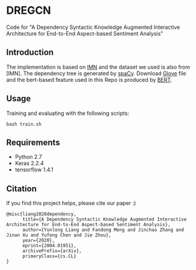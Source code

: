 # DREGCN
Code for "A Dependency Syntactic Knowledge Augmented Interactive Architecture for End-to-End Aspect-based Sentiment Analysis"

## Introduction

The implementation is based on [IMN](https://github.com/ruidan/IMN-E2E-ABSA) and the dataset we used is also from [IMN]. The dependency tree is generated by [spaCy](https://spacy.io/). Download [Glove](http://nlp.stanford.edu/data/glove.840B.300d.zip) file and the bert-based feature used in this Repo is produced by [BERT](https://github.com/google-research/bert).

## Usage

Training and evaluating with the following scripts: 
```
bash train.sh
```

## Requirements

+ Python 2.7
+ Keras 2.2.4
+ tensorflow 1.4.1

## Citation

If you find this project helps, please cite our paper :)

```
@misc{liang2020dependency,
      title={A Dependency Syntactic Knowledge Augmented Interactive Architecture for End-to-End Aspect-based Sentiment Analysis}, 
      author={Yunlong Liang and Fandong Meng and Jinchao Zhang and Jinan Xu and Yufeng Chen and Jie Zhou},
      year={2020},
      eprint={2004.01951},
      archivePrefix={arXiv},
      primaryClass={cs.CL}
}
```
